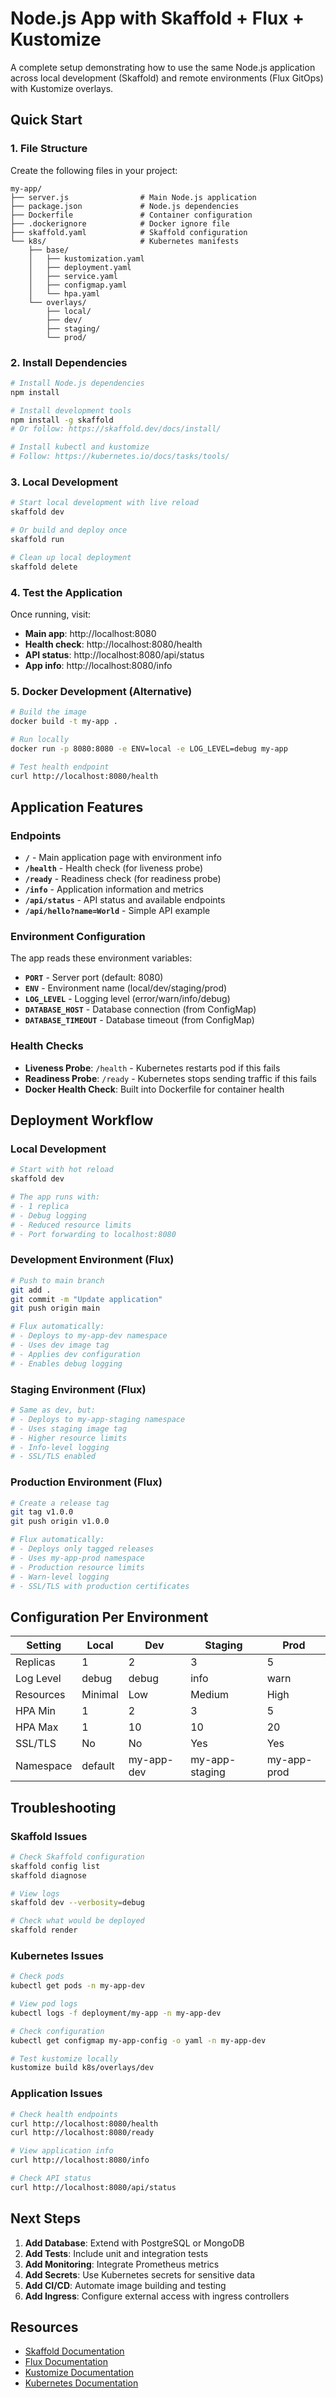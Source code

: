 # Node.js App with Skaffold + Flux + Kustomize

A complete setup demonstrating how to use the same Node.js application across local development (Skaffold) and remote environments (Flux GitOps) with Kustomize overlays.

## Quick Start

### 1. File Structure
Create the following files in your project:

```
my-app/
├── server.js                # Main Node.js application
├── package.json             # Node.js dependencies
├── Dockerfile               # Container configuration
├── .dockerignore            # Docker ignore file
├── skaffold.yaml            # Skaffold configuration
└── k8s/                     # Kubernetes manifests
    ├── base/
    │   ├── kustomization.yaml
    │   ├── deployment.yaml
    │   ├── service.yaml
    │   ├── configmap.yaml
    │   └── hpa.yaml
    └── overlays/
        ├── local/
        ├── dev/
        ├── staging/
        └── prod/
```

### 2. Install Dependencies

```bash
# Install Node.js dependencies
npm install

# Install development tools
npm install -g skaffold
# Or follow: https://skaffold.dev/docs/install/

# Install kubectl and kustomize
# Follow: https://kubernetes.io/docs/tasks/tools/
```

### 3. Local Development

```bash
# Start local development with live reload
skaffold dev

# Or build and deploy once
skaffold run

# Clean up local deployment
skaffold delete
```

### 4. Test the Application

Once running, visit:
- **Main app**: http://localhost:8080
- **Health check**: http://localhost:8080/health  
- **API status**: http://localhost:8080/api/status
- **App info**: http://localhost:8080/info

### 5. Docker Development (Alternative)

```bash
# Build the image
docker build -t my-app .

# Run locally
docker run -p 8080:8080 -e ENV=local -e LOG_LEVEL=debug my-app

# Test health endpoint
curl http://localhost:8080/health
```

## Application Features

### Endpoints

- **`/`** - Main application page with environment info
- **`/health`** - Health check (for liveness probe)
- **`/ready`** - Readiness check (for readiness probe)  
- **`/info`** - Application information and metrics
- **`/api/status`** - API status and available endpoints
- **`/api/hello?name=World`** - Simple API example

### Environment Configuration

The app reads these environment variables:

- **`PORT`** - Server port (default: 8080)
- **`ENV`** - Environment name (local/dev/staging/prod)
- **`LOG_LEVEL`** - Logging level (error/warn/info/debug)
- **`DATABASE_HOST`** - Database connection (from ConfigMap)
- **`DATABASE_TIMEOUT`** - Database timeout (from ConfigMap)

### Health Checks

- **Liveness Probe**: `/health` - Kubernetes restarts pod if this fails
- **Readiness Probe**: `/ready` - Kubernetes stops sending traffic if this fails
- **Docker Health Check**: Built into Dockerfile for container health

## Deployment Workflow

### Local Development
```bash
# Start with hot reload
skaffold dev

# The app runs with:
# - 1 replica
# - Debug logging
# - Reduced resource limits
# - Port forwarding to localhost:8080
```

### Development Environment (Flux)
```bash
# Push to main branch
git add .
git commit -m "Update application"
git push origin main

# Flux automatically:
# - Deploys to my-app-dev namespace
# - Uses dev image tag
# - Applies dev configuration
# - Enables debug logging
```

### Staging Environment (Flux)
```bash
# Same as dev, but:
# - Deploys to my-app-staging namespace  
# - Uses staging image tag
# - Higher resource limits
# - Info-level logging
# - SSL/TLS enabled
```

### Production Environment (Flux)
```bash
# Create a release tag
git tag v1.0.0
git push origin v1.0.0

# Flux automatically:
# - Deploys only tagged releases
# - Uses my-app-prod namespace
# - Production resource limits
# - Warn-level logging
# - SSL/TLS with production certificates
```

## Configuration Per Environment

| Setting | Local | Dev | Staging | Prod |
|---------|-------|-----|---------|------|
| Replicas | 1 | 2 | 3 | 5 |
| Log Level | debug | debug | info | warn |
| Resources | Minimal | Low | Medium | High |
| HPA Min | 1 | 2 | 3 | 5 |
| HPA Max | 1 | 10 | 10 | 20 |
| SSL/TLS | No | No | Yes | Yes |
| Namespace | default | my-app-dev | my-app-staging | my-app-prod |

## Troubleshooting

### Skaffold Issues

```bash
# Check Skaffold configuration
skaffold config list
skaffold diagnose

# View logs
skaffold dev --verbosity=debug

# Check what would be deployed
skaffold render
```

### Kubernetes Issues

```bash
# Check pods
kubectl get pods -n my-app-dev

# View pod logs  
kubectl logs -f deployment/my-app -n my-app-dev

# Check configuration
kubectl get configmap my-app-config -o yaml -n my-app-dev

# Test kustomize locally
kustomize build k8s/overlays/dev
```

### Application Issues

```bash
# Check health endpoints
curl http://localhost:8080/health
curl http://localhost:8080/ready

# View application info
curl http://localhost:8080/info

# Check API status
curl http://localhost:8080/api/status
```

## Next Steps

1. **Add Database**: Extend with PostgreSQL or MongoDB
2. **Add Tests**: Include unit and integration tests
3. **Add Monitoring**: Integrate Prometheus metrics
4. **Add Secrets**: Use Kubernetes secrets for sensitive data
5. **Add CI/CD**: Automate image building and testing
6. **Add Ingress**: Configure external access with ingress controllers

## Resources

- [Skaffold Documentation](https://skaffold.dev/docs/)
- [Flux Documentation](https://fluxcd.io/docs/)
- [Kustomize Documentation](https://kubectl.docs.kubernetes.io/guides/introduction/kustomize/)
- [Kubernetes Documentation](https://kubernetes.io/docs/)